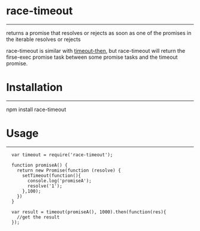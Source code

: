 # race-timeout
---

returns a promise that resolves or rejects as soon as one of the promises in the iterable resolves or rejects

race-timeout is similar with [timeout-then](https://github.com/thenables/timeout-then), but race-timeout will return the firse-exec promise task between some promise tasks and the timeout promise.

# Installation
---
npm install race-timeout

# Usage
---

```
  var timeout = require('race-timeout');

  function promiseA() {
    return new Promise(function (resolve) {
      setTimeout(function(){
        console.log('promiseA');
        resolve('1');
      },100);
    })
  }

  var result = timeout(promiseA(), 1000).then(function(res){
    //get the result
  });

```
